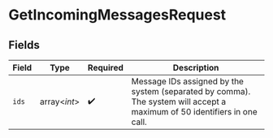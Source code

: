 # GetIncomingMessagesRequest


## Fields

| Field                                                                                                                    | Type                                                                                                                     | Required                                                                                                                 | Description                                                                                                              |
| ------------------------------------------------------------------------------------------------------------------------ | ------------------------------------------------------------------------------------------------------------------------ | ------------------------------------------------------------------------------------------------------------------------ | ------------------------------------------------------------------------------------------------------------------------ |
| `ids`                                                                                                                    | array<*int*>                                                                                                             | :heavy_check_mark:                                                                                                       | Message IDs assigned by the system (separated by comma). The system will accept a maximum of 50 identifiers in one call. |